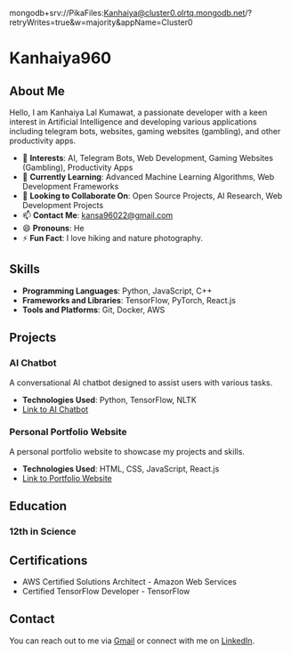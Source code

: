 mongodb+srv://PikaFiles:Kanhaiya@cluster0.olrtq.mongodb.net/?retryWrites=true&w=majority&appName=Cluster0

# Kanhaiya960

## About Me

Hello, I am Kanhaiya Lal Kumawat, a passionate developer with a keen interest in Artificial Intelligence and developing various applications including telegram bots, websites, gaming websites (gambling), and other productivity apps.

- 👀 **Interests**: AI, Telegram Bots, Web Development, Gaming Websites (Gambling), Productivity Apps
- 🌱 **Currently Learning**: Advanced Machine Learning Algorithms, Web Development Frameworks
- 💼 **Looking to Collaborate On**: Open Source Projects, AI Research, Web Development Projects
- 📫 **Contact Me**: kansa96022@gmail.com
- 😄 **Pronouns**: He
- ⚡ **Fun Fact**: I love hiking and nature photography.

## Skills

- **Programming Languages**: Python, JavaScript, C++
- **Frameworks and Libraries**: TensorFlow, PyTorch, React.js
- **Tools and Platforms**: Git, Docker, AWS

## Projects

### AI Chatbot
A conversational AI chatbot designed to assist users with various tasks.
- **Technologies Used**: Python, TensorFlow, NLTK
- [Link to AI Chatbot](#)

### Personal Portfolio Website
A personal portfolio website to showcase my projects and skills.
- **Technologies Used**: HTML, CSS, JavaScript, React.js
- [Link to Portfolio Website](#)

## Education

### 12th in Science

## Certifications

- AWS Certified Solutions Architect - Amazon Web Services
- Certified TensorFlow Developer - TensorFlow

## Contact

You can reach out to me via [Gmail](mailto:kansa96022@gmail.com) or connect with me on [LinkedIn](kansa96022@gmail.com).

<!---
Kanhaiya960/Kanhaiya960 is a ✨ special ✨ repository because its `README.md` (this file) appears on your GitHub profile.
You can click the Preview link to take a look at your changes.
--->
